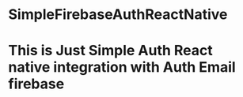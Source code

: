 # SimpleFirebaseAuthReactNative

# This is Just Simple Auth React native integration with Auth Email firebase 
